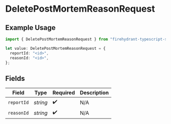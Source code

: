 # DeletePostMortemReasonRequest

## Example Usage

```typescript
import { DeletePostMortemReasonRequest } from "firehydrant-typescript-sdk/models/operations";

let value: DeletePostMortemReasonRequest = {
  reportId: "<id>",
  reasonId: "<id>",
};
```

## Fields

| Field              | Type               | Required           | Description        |
| ------------------ | ------------------ | ------------------ | ------------------ |
| `reportId`         | *string*           | :heavy_check_mark: | N/A                |
| `reasonId`         | *string*           | :heavy_check_mark: | N/A                |